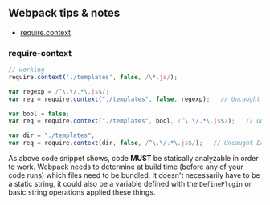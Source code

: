 ## Webpack tips & notes

* [require.context](#require-context)

### require-context
```js
// working
require.context('./templates', false, /\*.js/);

var regexp = /^\.\/.*\.js$/;
var req = require.context("./templates", false, regexp);   // Uncaught Error

var bool = false;
var req = require.context("./templates", bool, /^\.\/.*\.js$/);   // Uncaught Error

var dir = "./templates";
var req = require.context(dir, false, /^\.\/.*\.js$/);   // Uncaught Error
```
As above code snippet shows, code **MUST** be statically analyzable in order to work. Webpack needs to determine at build time (before any of your code runs) which files need to be bundled. It doesn't necessarily have to be a static string, it could also be a variable defined with the `DefinePlugin` or basic string operations applied these things.





